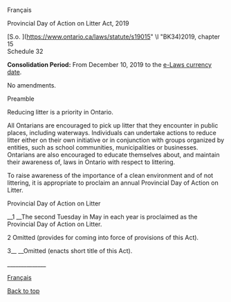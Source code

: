 [<a id="Top"></a>Français](http://www.ontario.ca/fr/lois/loi/19p15)

Provincial Day of Action on Litter Act, 2019

[S\.o\. ](https://www.ontario.ca/laws/statute/s19015" \l "BK34)2019, chapter 15  
Schedule 32

__Consolidation Period:__ From December 10, 2019 to the [e\-Laws currency date](http://www.e-laws.gov.on.ca/navigation?file=currencyDates&lang=en)\.

No amendments\.

Preamble

Reducing litter is a priority in Ontario\.

All Ontarians are encouraged to pick up litter that they encounter in public places, including waterways\. Individuals can undertake actions to reduce litter either on their own initiative or in conjunction with groups organized by entities, such as school communities, municipalities or businesses\. Ontarians are also encouraged to educate themselves about, and maintain their awareness of, laws in Ontario with respect to littering\.

To raise awareness of the importance of a clean environment and of not littering, it is appropriate to proclaim an annual Provincial Day of Action on Litter\.

Provincial Day of Action on Litter

__1 __The second Tuesday in May in each year is proclaimed as the Provincial Day of Action on Litter\.

2 Omitted \(provides for coming into force of provisions of this Act\)\.

3__ __Omitted \(enacts short title of this Act\)\.

\_\_\_\_\_\_\_\_\_\_\_\_\_\_

[Français](http://www.ontario.ca/fr/lois/loi/19p15)

[Back to top](#Top)

